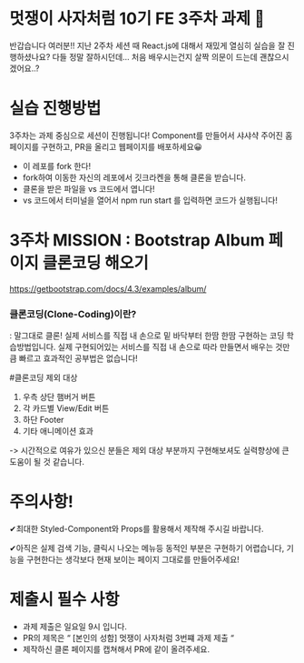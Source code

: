 # 멋쟁이 사자처럼 10기 FE 3주차 과제 🦁

반갑습니다 여러분!!
지난 2주차 세션 때 React.js에 대해서 재밌게 열심히 실습을 잘 진행하셨나요?
다들 정말 잘하시던데… 처음 배우시는건지 살짝 의문이 드는데 괜찮으시겠어요..?

# 실습 진행방법 
3주차는 과제 중심으로 세션이 진행됩니다!
Component를 만들어서 샤샤샥 주어진 홈페이지를 구현하고, PR을 올리고 웹페이지를 배포하세요😀
 - 이 레포를 fork 한다!
 - fork하여 이동한 자신의 레포에서 깃크라켄을 통해 클론을 받습니다.
 - 클론을 받은 파일을 vs 코드에서 엽니다!
 - vs 코드에서 터미널을 열어서 npm run start 를 입력하면 코드가 실행됩니다!

# 3주차 MISSION :  Bootstrap Album 페이지 클론코딩 해오기
https://getbootstrap.com/docs/4.3/examples/album/

 ### 클론코딩(Clone-Coding)이란?
: 말그대로 클론! 실제 서비스를 직접 내 손으로 밑 바닥부터 한땀 한땀 구현하는 코딩 학습방법입니다.
실제 구현되어있는 서비스를 직접 내 손으로 따라 만들면서 배우는 것만큼 빠르고 효과적인 공부법은 없습니다!

#클론코딩 제외 대상
1. 우측 상단 햄버거 버튼
2. 각 카드별 View/Edit 버튼
3. 하단 Footer
4. 기타 애니메이션 효과


-> 시간적으로 여유가 있으신 분들은 제외 대상 부분까지 구현해보셔도 실력향상에 큰 도움이 될 것 같습니다.


# 주의사항!
✔최대한 Styled-Component와 Props를 활용해서 제작해 주시길 바랍니다.

✔아직은 실제 검색 기능, 클릭시 나오는 메뉴등 동적인 부분은 구현하기 어렵습니다, 기능을 구현한다는 생각보다 현재 보이는 페이지 그대로를 만들어주세요!


# 제출시 필수 사항
- 과제 제출은 일요일 9시 입니다.
- PR의 제목은 “ [본인의 성함] 멋쟁이 사자처럼 3번쨰 과제 제출 “
- 제작하신 클론 페이지를 캡쳐해서 PR에 같이 올려주세요.



